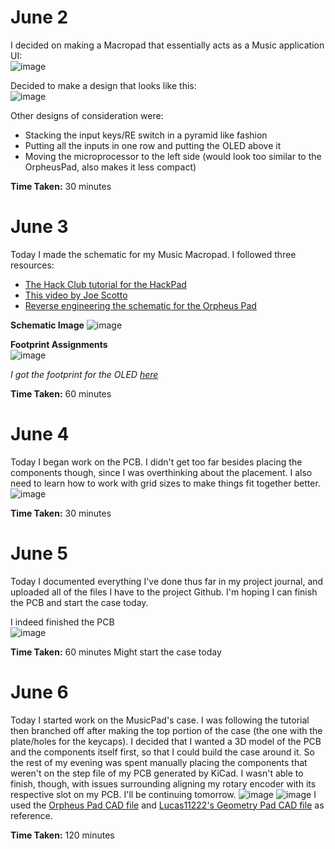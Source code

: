 # June 2
I decided on making a Macropad that essentially acts as a Music application UI:  
![image](https://github.com/user-attachments/assets/06e0665b-bcbe-412e-9027-9a98d9f9efbf)  

Decided to make a design that looks like this:  
![image](https://github.com/user-attachments/assets/b5a20eb5-809c-49a3-bd5f-b9a7426f1cdf)

Other designs of consideration were:
- Stacking the input keys/RE switch in a pyramid like fashion
- Putting all the inputs in one row and putting the OLED above it
- Moving the microprocessor to the left side (would look too similar to the OrpheusPad, also makes it less compact)

**Time Taken:** 30 minutes

# June 3  

Today I made the schematic for my Music Macropad. I followed three resources: 
- [The Hack Club tutorial for the HackPad](https://hackpad.hackclub.com/guide)
- [This video by Joe Scotto](https://youtu.be/8WXpGTIbxlQ?si=w4RfnoGW6rKjhsWv)
- [Reverse engineering the schematic for the Orpheus Pad](https://github.com/hackclub/hackpad/tree/03a6a5542e0cffbb43e530b67994741fcccb205e/hackpads/orpheuspad/cad)

**Schematic Image**
![image](https://github.com/user-attachments/assets/6cdd27a7-b8ed-45c5-9455-fecd6251be3b)  

**Footprint Assignments**  
![image](https://github.com/user-attachments/assets/4859538e-8e53-4a58-b6bd-9c261461e549)

*I got the footprint for the OLED [here](https://github.com/joe-scotto/scottokeebs/tree/main/Extras/ScottoKicad)*

**Time Taken:** 60 minutes

# June 4

Today I began work on the PCB. I didn't get too far besides placing the components though, since I was overthinking about the placement. I also need to learn how to work with grid sizes to make things fit together better. 
![image](https://github.com/user-attachments/assets/6009464b-c9ab-493f-967d-7a83ede9bbbd)

**Time Taken:** 30 minutes

# June 5

Today I documented everything I've done thus far in my project journal, and uploaded all of the files I have to the project Github. I'm hoping I can finish the PCB and start the case today. 

I indeed finished the PCB  
![image](https://github.com/user-attachments/assets/d7c858f2-b59d-47e8-885d-a37958000385)

**Time Taken:** 60 minutes
Might start the case today 

# June 6
Today I started work on the MusicPad's case. I was following the tutorial then branched off after making the top portion of the case (the one with the plate/holes for the keycaps). I decided that I wanted a 3D model of the PCB and the components itself first, so that I could build the case around it. So the rest of my evening was spent manually placing the components that weren't on the step file of my PCB generated by KiCad. I wasn't able to finish, though, with issues surrounding aligning my rotary encoder with its respective slot on my PCB. I'll be continuing tomorrow. ![image](https://github.com/user-attachments/assets/e09b72ea-f328-43cf-bd9d-99a9d9d48b54)
![image](https://github.com/user-attachments/assets/b90ce12d-1e20-4b31-b80a-4dbc98602653)
I used the [Orpheus Pad CAD file](https://github.com/hackclub/hackpad/tree/03a6a5542e0cffbb43e530b67994741fcccb205e/hackpads/orpheuspad) and [Lucas11222's Geometry Pad CAD file](https://github.com/lucas11222/Lucas11-GeometryPad/tree/main/pcb) as reference. 

**Time Taken:** 120 minutes
